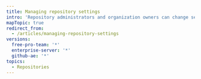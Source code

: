```yaml
---
title: Managing repository settings
intro: 'Repository administrators and organization owners can change settings for a repository, like the name, ownership, and visibility, or delete the repository.'
mapTopic: true
redirect_from:
  - /articles/managing-repository-settings
versions:
  free-pro-team: '*'
  enterprise-server: '*'
  github-ae: '*'
topics:
  - Repositories
---
```


